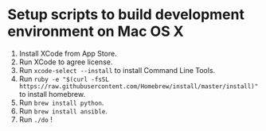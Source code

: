 # Setup scripts to build development environment on Mac OS X

1. Install XCode from App Store.
2. Run XCode to agree license.
3. Run `xcode-select --install` to install Command Line Tools.
4. Run `ruby -e "$(curl -fsSL https://raw.githubusercontent.com/Homebrew/install/master/install)"` to install homebrew.
5. Run `brew install python`.
6. Run `brew install ansible`.
7. Run `./do` !
